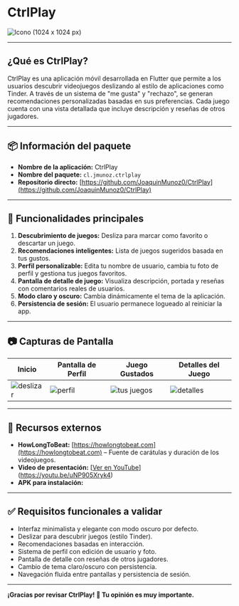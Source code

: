 # CtrlPlay

![Icono (1024 x 1024 px)](https://github.com/user-attachments/assets/b7071f99-e544-4a4c-a092-a69a83adf82d)

---

## ¿Qué es CtrlPlay?

CtrlPlay es una aplicación móvil desarrollada en Flutter que permite a los usuarios descubrir videojuegos deslizando al estilo de aplicaciones como Tinder. A través de un sistema de "me gusta" y "rechazo", se generan recomendaciones personalizadas basadas en sus preferencias. Cada juego cuenta con una vista detallada que incluye descripción y reseñas de otros jugadores.

---

## 📦 Información del paquete

- **Nombre de la aplicación:** CtrlPlay  
- **Nombre del paquete:** `cl.jmunoz.ctrlplay`  
- **Repositorio directo:** [https://github.com/JoaquinMunoz0/CtrlPlay](https://github.com/JoaquinMunoz0/CtrlPlay)

---

## 🧩 Funcionalidades principales

1. **Descubrimiento de juegos:** Desliza para marcar como favorito o descartar un juego.
2. **Recomendaciones inteligentes:** Lista de juegos sugeridos basada en tus gustos.
3. **Perfil personalizable:** Edita tu nombre de usuario, cambia tu foto de perfil y gestiona tus juegos favoritos.
4. **Pantalla de detalle de juego:** Visualiza descripción, portada y reseñas con comentarios reales de usuarios.
5. **Modo claro y oscuro:** Cambia dinámicamente el tema de la aplicación.
6. **Persistencia de sesión:** El usuario permanece logueado al reiniciar la app.

---

## 📷 Capturas de Pantalla

| Inicio                      | Pantalla de Perfil             | Juego Gustados                     | Detalles del Juego                |
|----------------------------|--------------------------------|------------------------------------|-----------------------------------|
| ![deslizar](https://github.com/user-attachments/assets/f2f82a19-029d-4d7a-a292-5f0e37ef1130) | ![perfil](https://github.com/user-attachments/assets/dd33c963-139f-4569-8806-5f1f6f119f65) | ![tus juegos](https://github.com/user-attachments/assets/7a28882b-c19d-483f-a4d6-079519e91d5e) | ![detalles](https://github.com/user-attachments/assets/cb55ec79-4719-4b3f-8e58-cc69a672a1e8) |

---

## 🔗 Recursos externos

- **HowLongToBeat:** [https://howlongtobeat.com](https://howlongtobeat.com) – Fuente de carátulas y duración de los videojuegos.
- **Video de presentación:** [[Ver en YouTube](https://www.youtube.com/watch?v=jWLgkmKLg1Y)](https://youtu.be/uNP905Xryk4)
- **APK para instalación:** 

---

## ✅ Requisitos funcionales a validar

- Interfaz minimalista y elegante con modo oscuro por defecto.
- Deslizar para descubrir juegos (estilo Tinder).
- Recomendaciones basadas en interacción.
- Sistema de perfil con edición de usuario y foto.
- Pantalla de detalle con reseñas de otros jugadores.
- Cambio de tema claro/oscuro con persistencia.
- Navegación fluida entre pantallas y persistencia de sesión.

---

**¡Gracias por revisar CtrlPlay! 👾 Tu opinión es muy importante.**
